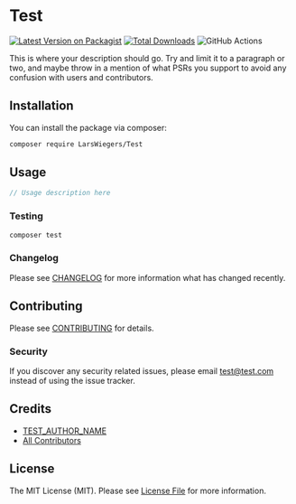# Test

[![Latest Version on Packagist](https://img.shields.io/packagist/v/LarsWiegers/Test.svg?style=flat-square)](https://packagist.org/packages/LarsWiegers/Test)
[![Total Downloads](https://img.shields.io/packagist/dt/LarsWiegers/Test.svg?style=flat-square)](https://packagist.org/packages/LarsWiegers/Test)
![GitHub Actions](https://github.com/LarsWiegers/Test/actions/workflows/main.yml/badge.svg)

This is where your description should go. Try and limit it to a paragraph or two, and maybe throw in a mention of what PSRs you support to avoid any confusion with users and contributors.

## Installation

You can install the package via composer:

```bash
composer require LarsWiegers/Test
```

## Usage

```php
// Usage description here
```

### Testing

```bash
composer test
```

### Changelog

Please see [CHANGELOG](CHANGELOG.md) for more information what has changed recently.

## Contributing

Please see [CONTRIBUTING](CONTRIBUTING.md) for details.

### Security

If you discover any security related issues, please email test@test.com instead of using the issue tracker.

## Credits

-   [TEST_AUTHOR_NAME](https://github.com/TEST_AUTHOR_NAME)
-   [All Contributors](../../contributors)

## License

The MIT License (MIT). Please see [License File](LICENSE.md) for more information.
